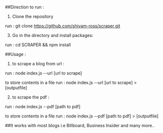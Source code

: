##Direction to run :

1. Clone the repository
   
run : git clone https://github.com/shivam-ross/scraper.git

3. Go in the directory and install packages:
   
run : cd SCRAPER && npm install

##Usage : 

1. to scrape a blog from url : 

run : node index.js --url [url to scrape]

to store contents in a file run : node index.js --url [url to scrape] > [outputfile]    

2. to scrape the pdf :

run : node index.js --pdf [path to pdf]

to store contents in a file run : node index.js --pdf [path to pdf] > [outputfile]

##It works with most blogs i.e Billboard, Business Insider and many more..
